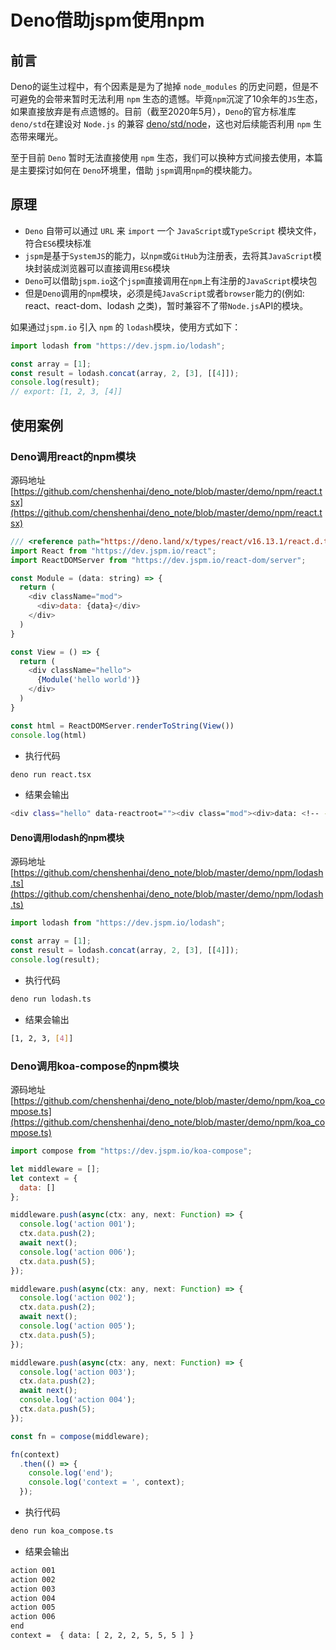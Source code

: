 # Deno借助jspm使用npm

## 前言

Deno的诞生过程中，有个因素是是为了抛掉 `node_modules` 的历史问题，但是不可避免的会带来暂时无法利用 `npm` 生态的遗憾。毕竟`npm`沉淀了10余年的`JS`生态，如果直接放弃是有点遗憾的。目前（截至2020年5月），`Deno`的官方标准库 `deno/std`在建设对 `Node.js` 的兼容 [deno/std/node](https://github.com/denoland/deno/blob/master/std/node/README.md)，这也对后续能否利用 `npm` 生态带来曙光。

至于目前 `Deno` 暂时无法直接使用 `npm` 生态，我们可以换种方式间接去使用，本篇是主要探讨如何在 `Deno`环境里，借助 `jspm`调用`npm`的模块能力。

## 原理

- `Deno` 自带可以通过 `URL` 来 `import` 一个 `JavaScript`或`TypeScript` 模块文件，符合`ES6`模块标准
- `jspm`是基于`SystemJS`的能力，以`npm`或`GitHub`为注册表，去将其`JavaScript`模块封装成浏览器可以直接调用`ES6`模块
- `Deno`可以借助`jspm.io`这个`jspm`直接调用在`npm`上有注册的`JavaScript`模块包
- 但是`Deno`调用的`npm`模块，必须是纯`JavaScript`或者`browser`能力的(例如: react、react-dom、lodash 之类)，暂时兼容不了带`Node.js`API的模块。


如果通过`jspm.io` 引入 `npm` 的 `lodash`模块，使用方式如下：

```js
import lodash from "https://dev.jspm.io/lodash";

const array = [1];
const result = lodash.concat(array, 2, [3], [[4]]);
console.log(result);
// export: [1, 2, 3, [4]]
```


## 使用案例

### Deno调用react的npm模块

源码地址 [https://github.com/chenshenhai/deno_note/blob/master/demo/npm/react.tsx](https://github.com/chenshenhai/deno_note/blob/master/demo/npm/react.tsx)


```js
/// <reference path="https://deno.land/x/types/react/v16.13.1/react.d.ts" />
import React from "https://dev.jspm.io/react";
import ReactDOMServer from "https://dev.jspm.io/react-dom/server";

const Module = (data: string) => {
  return (
    <div className="mod">
      <div>data: {data}</div>
    </div>
  )
}

const View = () => {
  return (
    <div className="hello">
      {Module('hello world')}
    </div>
  )
}

const html = ReactDOMServer.renderToString(View())
console.log(html)
```

- 执行代码

```sh
deno run react.tsx
```
- 结果会输出

```sh
<div class="hello" data-reactroot=""><div class="mod"><div>data: <!-- -->hello world</div></div></div>
```

#### Deno调用lodash的npm模块

源码地址 [https://github.com/chenshenhai/deno_note/blob/master/demo/npm/lodash.ts](https://github.com/chenshenhai/deno_note/blob/master/demo/npm/lodash.ts)

```js
import lodash from "https://dev.jspm.io/lodash";

const array = [1];
const result = lodash.concat(array, 2, [3], [[4]]);
console.log(result);
```
- 执行代码

```sh
deno run lodash.ts
```
- 结果会输出

```sh
[1, 2, 3, [4]]
```

### Deno调用koa-compose的npm模块

源码地址 [https://github.com/chenshenhai/deno_note/blob/master/demo/npm/koa_compose.ts](https://github.com/chenshenhai/deno_note/blob/master/demo/npm/koa_compose.ts)

```js
import compose from "https://dev.jspm.io/koa-compose";

let middleware = [];
let context = {
  data: []
};

middleware.push(async(ctx: any, next: Function) => {
  console.log('action 001');
  ctx.data.push(2);
  await next();
  console.log('action 006');
  ctx.data.push(5);
});

middleware.push(async(ctx: any, next: Function) => {
  console.log('action 002');
  ctx.data.push(2);
  await next();
  console.log('action 005');
  ctx.data.push(5);
});

middleware.push(async(ctx: any, next: Function) => {
  console.log('action 003');
  ctx.data.push(2);
  await next();
  console.log('action 004');
  ctx.data.push(5);
});

const fn = compose(middleware);

fn(context)
  .then(() => {
    console.log('end');
    console.log('context = ', context);
  });
```
- 执行代码

```sh
deno run koa_compose.ts
```
- 结果会输出

```sh
action 001
action 002
action 003
action 004
action 005
action 006
end
context =  { data: [ 2, 2, 2, 5, 5, 5 ] }
```
